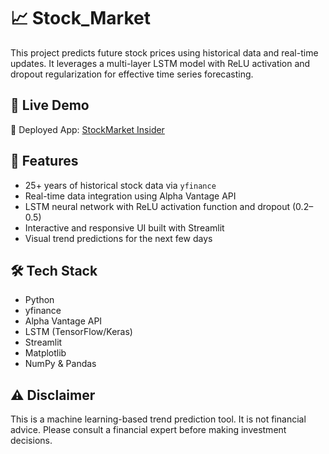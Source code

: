 # 📈 Stock_Market

This project predicts future stock prices using historical data and real-time updates. It leverages a multi-layer LSTM model with ReLU activation and dropout regularization for effective time series forecasting.

## 🔗 Live Demo
🚀 Deployed App: [StockMarket Insider](https://stockmarket-insider.streamlit.app/)

## 🔧 Features
- 25+ years of historical stock data via `yfinance`
- Real-time data integration using Alpha Vantage API
- LSTM neural network with ReLU activation function and dropout (0.2–0.5)
- Interactive and responsive UI built with Streamlit
- Visual trend predictions for the next few days

## 🛠️ Tech Stack
- Python
- yfinance
- Alpha Vantage API
- LSTM (TensorFlow/Keras)
- Streamlit
- Matplotlib
- NumPy & Pandas

## ⚠️ Disclaimer
This is a machine learning-based trend prediction tool. It is not financial advice. Please consult a financial expert before making investment decisions.
